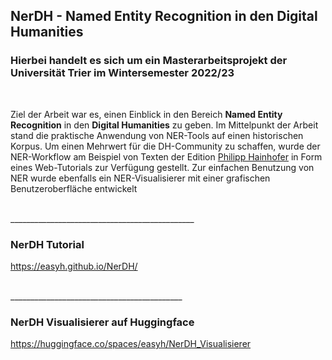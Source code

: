 ## **NerDH - Named Entity Recognition in den Digital Humanities**

### **Hierbei handelt es sich um ein Masterarbeitsprojekt der Universität Trier im Wintersemester 2022/23**

<br>

Ziel der Arbeit war es, einen Einblick in den
Bereich **Named Entity Recognition** in den **Digital Humanities** zu geben. Im Mittelpunkt der Arbeit stand die
praktische Anwendung von NER-Tools auf einen historischen Korpus. Um einen Mehrwert für die DH-Community zu schaffen, wurde der NER-Workflow am Beispiel von Texten der Edition [Philipp Hainhofer](https://hainhofer.hab.de/) in Form eines Web-Tutorials zur Verfügung gestellt. Zur einfachen Benutzung von NER wurde ebenfalls ein NER-Visualisierer mit einer grafischen Benutzeroberfläche entwickelt

<br>
______________________________________________

<br>

### **NerDH Tutorial**

https://easyh.github.io/NerDH/



<br>
___________________________________________

<br>

### **NerDH Visualisierer auf Huggingface**

https://huggingface.co/spaces/easyh/NerDH_Visualisierer